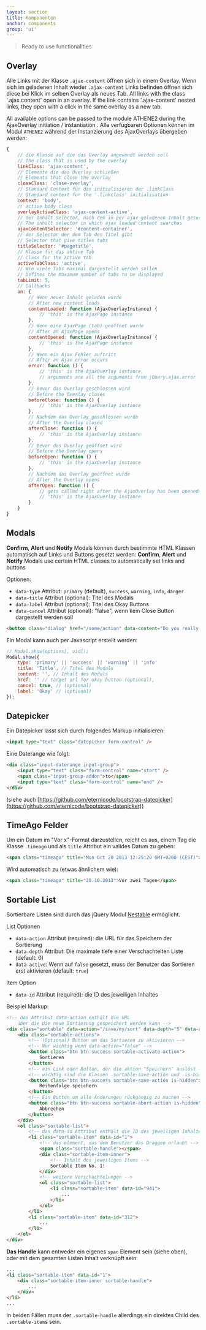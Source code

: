 ```yaml
---
layout: section
title: Komponenten
anchor: components
group: 'ui'
---
```


> Ready to use functionalities

## Overlay

Alle Links mit der Klasse `.ajax-content` öffnen sich in einem Overlay. Wenn sich im geladenen Inhalt wieder `.ajax-content` Links befinden öffnen sich diese bei Klick im selben Overlay als neues Tab.
All links with the class '.ajax.content' open in an overlay. If the link contains '.ajax-content' nested links, they open with a click in the same overlay as a new tab.

All available options can be passed to the module ATHENE2 during the AjaxOverlay initiation / instantiation .
Alle verfügbaren Optionen können im Modul `ATHENE2` während der Instanzierung des AjaxOverlays übergeben werden:

```javascript
{
    // die Klasse auf die das Overlay angewandt werden soll
	// The class that is used by the overlay
    linkClass: 'ajax-content',
    // Elemente die das Overlay schließen
	// Elements that close the overlay
    closeClass: 'close-overlay',
    // Standard Context für das initialisieren der .linkClass
	// Standard context for the '.linkclass' initialisation
    context: 'body',
    // active body class
    overlayActiveClass: 'ajax-content-active',
    // der Inhalt Selector, nach dem in per ajax geladenen Inhalt gesucht wird
	// The inhalt selector in which ajax loaded content searches 
    ajaxContentSelector: '#content-container',
    // der Selector der dem Tab den Titel gibt
	// Selector that give titles tabs
    titleSelector: '#pagetitle',
    // Klasse für das aktive Tab
	// Class for the active tab
    activeTabClass: 'active',
    // Wie viele Tabs maximal dargestellt werden sollen
	// Defines the maximum number of tabs to be displayed
    tabLimit: 5,
    // Callbacks
    on: {
        // Wenn neuer Inhalt geladen wurde
		// After new content loads
        contentLoaded: function (AjaxOverlayInstance) {
            // 'this' is the AjaxPage instance
        },
        // Wenn eine AjaxPage (tab) geöffnet wurde
		// After an AjaxPage opens
        contentOpened: function (AjaxOverlayInstance) {
            // 'this' is the AjaxPage instance
        },
        // Wenn ein Ajax Fehler auftritt
		// After an Ajax error occurs
        error: function () {
            // 'this' is the AjaxOverlay instance,
            // arguments are all the arguments from jQuery.ajax.error
        },
        // Bevor das Overlay geschlossen wird
		// Before the Overlay closes
        beforeClose: function () {
            // 'this' is the AjaxOverlay instance
        },
        // Nachdem das Overlay geschlossen wurde
		// After the Overlay closed
        afterClose: function () {
            // 'this' is the AjaxOverlay instance
        },
        // Bevor das Overlay geöffnet wird
		// Before the Overlay opens
        beforeOpen: function () {
            // 'this' is the AjaxOverlay instance
        },
        // Nachdem das Overlay geöffnet wurde
		// After the Overlay opens
        afterOpen: function () {
            // gets called right after the AjaxOverlay has been opened
            // 'this' is the AjaxOverlay instance
        }
    }
}
```


## Modals

**Confirm**, **Alert** und **Notify** Modals können durch bestimmte HTML Klassen automatisch auf Links und Buttons gesetzt werden:
**Confirm**, **Alert** und **Notify** Modals use certain HTML classes to automatically set links and buttons

Optionen: 

* `data-type` Attribut: `primary` (default), `success`, `warning`, `info`, `danger`
* `data-title` Attribut (optional): Titel des Modals
* `data-label` Attribut (optional): Titel des Okay Buttons
* `data-cancel` Attribut (optional): "false", wenn kein Close Button dargestellt werden soll


```html
<button class="dialog" href="/some/action" data-content="Do you really want to delete this item?" data-title="Heads up!" data-type="danger">Delete</button>
```

Ein Modal kann auch per Javascript erstellt werden:

```javascript
// Modal.show(options[, uid]);
Modal.show({
    type: 'primary' || 'success' || 'warning' || 'info'
    title: 'Title', // Titel des Modals
    content: '', // Inhalt des Modals
    href: '' // target url for okay button (optional),
    cancel: true, // (optional)
    label: 'Okay' // (optional)
});
```

## Datepicker

Ein Datepicker lässt sich durch folgendes Markup initialisieren:

```html
<input type="text" class="datepicker form-control" />
```

Eine Daterange wie folgt:

```html
<div class="input-daterange input-group">
    <input type="text" class="form-control" name="start" />
    <span class="input-group-addon">to</span>
    <input type="text" class="form-control" name="end" />
</div>
```

(siehe auch [https://github.com/eternicode/bootstrap-datepicker](https://github.com/eternicode/bootstrap-datepicker))

## TimeAgo Felder

Um ein Datum im "Vor x"-Format darzustellen, reicht es aus, einem Tag die Klasse `.timeago` und als `title` Attribut ein valides Datum zu geben:

```html
<span class="timeago" title="Mon Oct 20 2013 12:25:20 GMT+0200 (CEST)">21.10.2013</span>
```

Wird automatisch zu (etwas ähnlichem wie):

```html
<span class="timeago" title="20.10.2013">Vor zwei Tagen</span>
```


## Sortable List

Sortierbare Listen sind durch das jQuery Modul [Nestable](http://dbushell.github.io/Nestable/) ermöglicht.

List Optionen

* `data-action` Attribut (required): die URL für das Speichern der Sortierung
* `data-depth` Attribut: Die maximale tiefe einer Verschachtelten Liste (default: 0)
* `data-active`: Wenn auf `false` gesetzt, muss der Benutzer das Sortieren erst aktivieren (default: `true`)

Item Option

* `data-id` Attribut (required): die ID des jeweiligen Inhaltes


Beispiel Markup:

```html
<!-- das Attribut data-action enthält die URL
    über die die neue Sortierung gespeichert werden kann -->
<div class="sortable" data-action="/save/my/sort" data-depth="5" data-active="false">
    <div class="sortable-actions">
        <!-- (Optional) Button um das Sortieren zu aktivieren -->
        <!-- Nur wichtig wenn data-active="false" -->
        <button class="btn btn-success sortable-activate-action">
            Sortieren
        </button>
        <!-- ein Link oder Button, der die aktion "Speichern" auslöst -->
        <!-- wichtig sind die Klassen .sortable-save-action und .is-hidden -->
        <button class="btn btn-success sortable-save-action is-hidden">
            Reihenfolge speichern
        </button>
        <!-- Ein Button um alle Änderungen rückgängig zu machen -->
        <button class="btn btn-success sortable-abort-action is-hidden">
            Abbrechen
        </button>
    </div>
    <ol class="sortable-list">
        <!-- das data-id Attribut enthält die ID des jeweiligen Inhaltes -->
        <li class="sortable-item" data-id="1">
            <!-- das element, das dem Benutzer das Draggen erlaubt -->
            <span class="sortable-handle"></span>
            <div class="sortable-item-inner">
                <!-- Inhalt des jeweiligen Items -->
                Sortable Item No. 1!
            </div>
            <!-- weitere Verschachtelungen -->
            <ol class="sortable-list">
                <li class="sortable-item" data-id="941">
                    ...
                </li>
            </ol>
        </li>
        <li class="sortable-item" data-id="312">
            ...
        </li>
    </ol>
</div>
```

**Das Handle** kann entweder ein eigenes `span` Element sein (siehe oben), oder mit dem gesamten Listen Inhalt verknüpft sein:

```html
...
<li class="sortable-item" data-id="1">
    <div class="sortable-item-inner sortable-handle">
        ...
    </div>
</li>
...
```
In beiden Fällen muss der `.sortable-handle` allerdings ein direktes Child des `.sortable-item`s sein.
